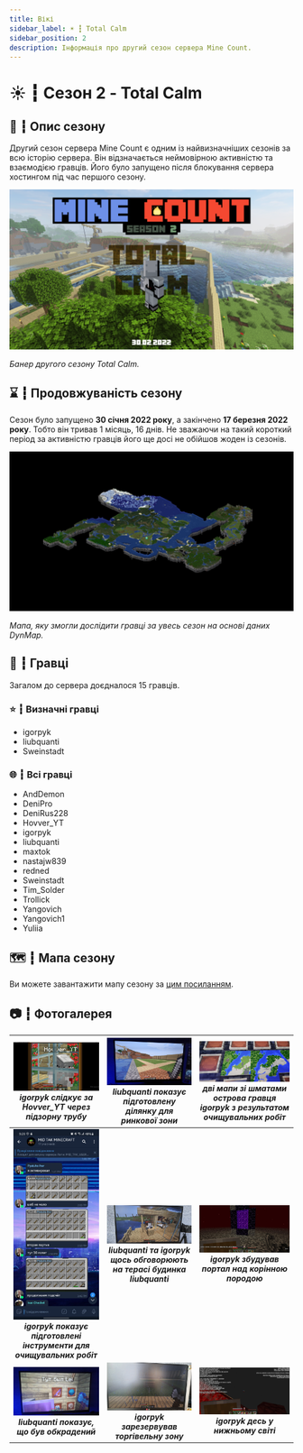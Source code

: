 ```yaml
---
title: Вікі
sidebar_label: ☀️ ┇ Total Calm
sidebar_position: 2
description: Інформація про другий сезон сервера Mine Count.
---
```

# ☀️ ┇ Сезон 2 - Total Calm

## 📜 ┇ Опис сезону

Другий сезон сервера Mine Count є одним із найвизначніших сезонів за всю історію сервера. Він відзначається неймовірною активністю та взаємодією гравців. Його було запущено після блокування сервера хостингом під час першого сезону.

![1708958568750](image/total-calm/1708958568750.png)

*Банер другого сезону Total Calm.*

## ⌛ ┇ Продовжуваність сезону

Сезон було запущено **30 січня 2022 року**, а закінчено **17 березня 2022 року**. Тобто він тривав 1 місяць, 16 днів. Не зважаючи на такий короткий період за активністю гравців його ще досі не обійшов жоден із сезонів.

![1708959643776](image/total-calm/1708959643776.png)

*Мапа, яку змогли дослідити гравці за увесь сезон на основі даних DynMap.*

## 👥 ┇ Гравці

Загалом до сервера доєдналося 15 гравців.

### ⭐ ┇ Визначні гравці

- igorpyk
- liubquanti
- Sweinstadt

### 🌐 ┇ Всі гравці

- AndDemon
- DeniPro
- DeniRus228
- Hovver_YT
- igorpyk
- liubquanti
- maxtok
- nastajw839
- redned
- Sweinstadt
- Tim_Solder
- Trollick
- Yangovich
- Yangovich1
- Yuliia

## 🗺️ ┇ Мапа сезону

Ви можете завантажити мапу сезону за [цим посиланням](https://sharemods.com/ivguu01kcs5i/Season_2.zip.html).

## 📷 ┇ Фотогалерея

| ![1710196994727](image/total-calm/1710196994727.png) *igorpyk слідкує за Hovver_YT через підзорну трубу* | ![1710197336781](image/total-calm/1710197336781.png) *liubquanti показує підготовлену ділянку для ринкової зони*| ![1710197564518](image/total-calm/1710197564518.png) *дві мапи зі шматами острова гравця igorpyk з результатом очищувальних робіт*|
| :-: | :-: | :-: |
| ![1710197135291](image/total-calm/1710197135291.png) ***igorpyk показує підготовлені інструменти для очищувальних робіт*** | ![1710197954504](image/total-calm/1710197954504.png) ***liubquanti та igorpyk щось обговорюють на терасі будинка liubquanti*** | ![1710198498269](image/total-calm/1710198498269.png) ***igorpyk збудував портал над корінною породою*** | 
| ![1710198750851](image/total-calm/1710198750851.png) ***liubquanti показує, що був обкрадений***| ![1710198872005](image/total-calm/1710198872005.png) ***igorpyk зарезервував торгівельну зону*** | ![1710199062523](image/total-calm/1710199062523.png) ***igorpyk десь у нижньому світі***|